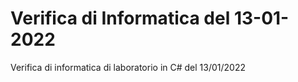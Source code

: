 # Verifica di Informatica del 13-01-2022
Verifica di informatica di laboratorio in C# del 13/01/2022
